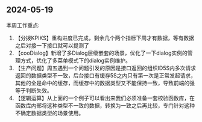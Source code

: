 ## 2024-05-19

本周工作重点:

1. 【分拨KPIKS】重构进度已完成，剩余几个两个指标下周才有数据，等有数据之后对接一下接口就可以提测了
2. 【cooDialog】新增了多Dialog层级嵌套的场景，优化了一下dialog实例的管理方式，优化了多菜单模式下的dialog实例维护。
3. 【生产问题】周五遇到一个问题引发的原因是接口返回的组织ID5S内多次请求返回的数据类型不一致，后台接口有缓存5S之内只有第一次是正常发起请求，其他的全是命中的缓存，而缓存中的数据类型又不能保持一致，导致前端的强等于判断失效。
4. 【逻辑运算】从上面的一个例子可以看出来我们必须准备一套校验函数库，在函数库内部将这种类型不一致的数据，转换为一致之后再比较，专门针对这种不确定数据类型的场景使用。

